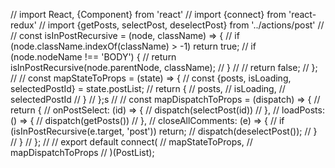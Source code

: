 // import React, {Component} from 'react'
// import {connect} from 'react-redux'
// import {getPosts, selectPost, deselectPost} from '../actions/post'
//
// const isInPostRecursive = (node, className) => {
//   if (node.className.indexOf(className) > -1) return true;
//   if (node.nodeName !== 'BODY') {
//     return isInPostRecursive(node.parentNode, className);
//   }
//
//   return false;
// };
//
// const mapStateToProps = (state) => {
//   const {posts, isLoading, selectedPostId} = state.postList;
//   return {
//     posts,
//     isLoading,
//     selectedPostId
//   }
// };s
//
// const mapDispatchToProps = (dispatch) => {
//   return {
//     onPostSelect: (id) => {
//       dispatch(selectPost(id))
//     },
//     loadPosts: () => {
//       dispatch(getPosts())
//     },
//     closeAllComments: (e) => {
//       if (isInPostRecursive(e.target, 'post')) return;
//       dispatch(deselectPost());
//     }
//   }
// };
//
// export default connect(
//   mapStateToProps,
//   mapDispatchToProps
// )(PostList);